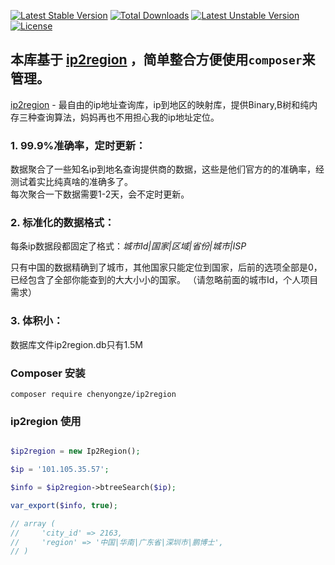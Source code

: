 [![Latest Stable Version](https://poser.pugx.org/chenyongze/ip2region/v/stable)](https://packagist.org/packages/chenyongze/ip2region)
[![Total Downloads](https://poser.pugx.org/chenyongze/ip2region/downloads)](https://packagist.org/packages/chenyongze/ip2region)
[![Latest Unstable Version](https://poser.pugx.org/chenyongze/ip2region/v/unstable)](https://packagist.org/packages/chenyongze/ip2region)
[![License](https://poser.pugx.org/chenyongze/ip2region/license)](https://packagist.org/packages/chenyongze/ip2region)


本库基于 [ip2region](https://github.com/lionsoul2014/ip2region) ，简单整合方便使用`composer`来管理。
--

[ip2region](https://github.com/lionsoul2014/ip2region) - 最自由的ip地址查询库，ip到地区的映射库，提供Binary,B树和纯内存三种查询算法，妈妈再也不用担心我的ip地址定位。

### 1. 99.9%准确率，定时更新：

数据聚合了一些知名ip到地名查询提供商的数据，这些是他们官方的的准确率，经测试着实比纯真啥的准确多了。<br />
每次聚合一下数据需要1-2天，会不定时更新。

### 2. 标准化的数据格式：

每条ip数据段都固定了格式：_城市Id|国家|区域|省份|城市|ISP_

只有中国的数据精确到了城市，其他国家只能定位到国家，后前的选项全部是0，已经包含了全部你能查到的大大小小的国家。
（请忽略前面的城市Id，个人项目需求）

### 3. 体积小：

数据库文件ip2region.db只有1.5M

### Composer 安装

```
composer require chenyongze/ip2region
```

### ip2region 使用
```php

$ip2region = new Ip2Region();

$ip = '101.105.35.57';

$info = $ip2region->btreeSearch($ip);

var_export($info, true);

// array (
//     'city_id' => 2163,
//     'region' => '中国|华南|广东省|深圳市|鹏博士',
// )

```
